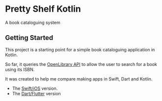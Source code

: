 # Pretty Shelf Kotlin

A book cataloguing system

## Getting Started

This project is a starting point for a simple book cataloguing application in Kotlin.

So far, it queries the [OpenLibrary API](https://openlibrary.org/dev/docs/api) to allow the user to search for a book using its ISBN.

It was created to help me compare making apps in Swift, Dart and Kotlin.

- The [Swift/iOS](https://github.com/SedaKunda/PrettyShelfSwift) version.
- The [Dart/Flutter](https://github.com/SedaKunda/PrettyShelf) version

